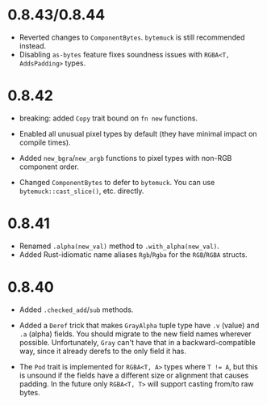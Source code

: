 
# 0.8.43/0.8.44

* Reverted changes to `ComponentBytes`. `bytemuck` is still recommended instead.
* Disabling `as-bytes` feature fixes soundness issues with `RGBA<T, AddsPadding>` types.

# 0.8.42

* breaking: added `Copy` trait bound on `fn new` functions.

* Enabled all unusual pixel types by default (they have minimal impact on compile times).
* Added `new_bgra`/`new_argb` functions to pixel types with non-RGB component order.
* Changed `ComponentBytes` to defer to `bytemuck`. You can use `bytemuck::cast_slice()`, etc. directly.

# 0.8.41

* Renamed `.alpha(new_val)` method to `.with_alpha(new_val)`.
* Added Rust-idiomatic name aliases `Rgb`/`Rgba` for the `RGB`/`RGBA` structs.

# 0.8.40

* Added `.checked_add`/`sub` methods.

* Added a `Deref` trick that makes `GrayAlpha` tuple type have `.v` (value) and `.a` (alpha) fields. You should migrate to the new field names wherever possible.
  Unfortunately, `Gray` can't have that in a backward-compatible way, since it already derefs to the only field it has.

* The `Pod` trait is implemented for `RGBA<T, A>` types where `T != A`, but this is unsound if the fields have a different size or alignment that causes padding. In the future only `RGBA<T, T>` will support casting from/to raw bytes.

